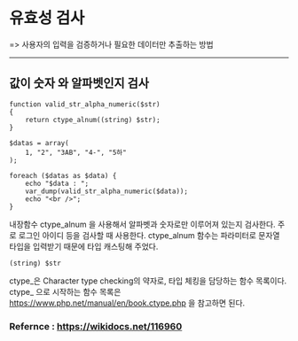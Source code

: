 # 유효성 검사

=> 사용자의 입력을 검증하거나 필요한 데이터만 추출하는 방법

---

## 값이 숫자 와 알파벳인지 검사


```
function valid_str_alpha_numeric($str)
{
    return ctype_alnum((string) $str);
}

$datas = array(
    1, "2", "3AB", "4-", "5하"
);

foreach ($datas as $data) {
    echo "$data : ";
    var_dump(valid_str_alpha_numeric($data));
    echo "<br />";
}
```

내장함수 ctype_alnum 을 사용해서 알파벳과 숫자로만 이루어져 있는지 검사한다. 주로 로그인 아이디 등을 검사할 때 사용한다. ctype_alnum 함수는 파라미터로 문자열 타입을 입력받기 때문에 타입 캐스팅해 주었다.

```
(string) $str
```

ctype_은 Character type checking의 약자로, 타입 체킹을 담당하는 함수 목록이다. ctype_ 으로 시작하는 함수 목록은 https://www.php.net/manual/en/book.ctype.php 을 참고하면 된다.


### Refernce : https://wikidocs.net/116960